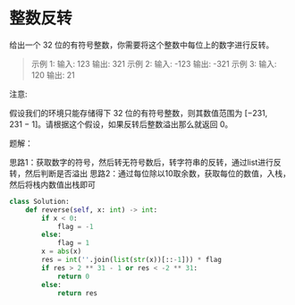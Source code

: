 # 整数反转

给出一个 32 位的有符号整数，你需要将这个整数中每位上的数字进行反转。

>示例 1:
>输入: 123
>输出: 321
>示例 2:
>输入: -123
>输出: -321
>示例 3:
>输入: 120
>输出: 21

注意:

假设我们的环境只能存储得下 32 位的有符号整数，则其数值范围为 [−231,  231 − 1]。请根据这个假设，如果反转后整数溢出那么就返回 0。

题解：

思路1：获取数字的符号，然后转无符号数后，转字符串的反转，通过list进行反转，然后判断是否溢出
思路2：通过每位除以10取余数，获取每位的数值，入栈，然后将栈内数值出栈即可

```python
class Solution:
    def reverse(self, x: int) -> int:
        if x < 0:
            flag = -1
        else:
            flag = 1
        x = abs(x)
        res = int(''.join(list(str(x))[::-1])) * flag
        if res > 2 ** 31 - 1 or res < -2 ** 31:
            return 0
        else:
            return res
```
